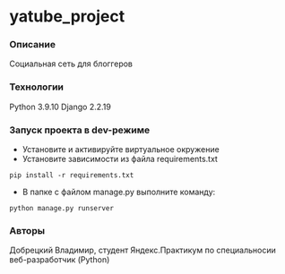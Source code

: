 # yatube_project
### Описание
Социальная сеть для блоггеров
### Технологии
Python 3.9.10
Django 2.2.19
### Запуск проекта в dev-режиме
- Установите и активируйте виртуальное окружение
- Установите зависимости из файла requirements.txt
```
pip install -r requirements.txt
```

- В папке с файлом manage.py выполните команду:
```
python manage.py runserver
```

### Авторы
Добрецкий Владимир, студент Яндекс.Практикум по специальносии веб-разработчик (Python)